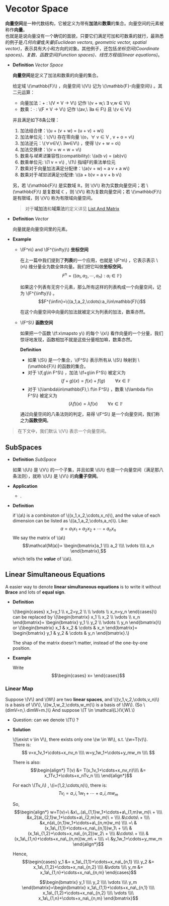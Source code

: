 # Vecotor Space

**向量空间**是一种代数结构，它被定义为带有**加法**和**数乘**的集合。向量空间的元素被称作**向量**。\
也就是是说向量没有一个确切的面貌，只要它们满足可加和可数乘的就行，最熟悉的例子是*几何向量*或*矢量(Euclidean vectors, geometric vector, spatial vector)*，表示具有大小和方向的对象。其他例子，还包括*坐标空间(Coordinate spaces)、复数、函数空间(Function spaces)、线性方程组(linear equations)*。

- **Definition** *Vector Space*

  **向量空间**是定义了加法和数乘的向量的集合。

  给定域 \\(\mathbb{F}\\) ，向量空间 \\(V\\) 记为 \\(\mathbb{F}-向量空间\\) 。其二元运算：

  - 向量加法：+ : \\(V × V → V\\) 记作 \\(v + w,\ ∃ v,w ∈ V\\)
  - 数乘：· : \\(F × V → V\\) 记作 \\(av,\ ∃a ∈ F\\) 且 \\(v ∈ V\\)

  并且满足如下8条公理：

  1. 加法结合律：\\(u + (v + w) = (u + v) + w\\)
  2. 加法单位元：\\(V\\) 存在零向量 \\(o，∀ v ∈ V , v + o = v\\)
  3. 加法逆元：\\(∀v∈V,\ ∃w∈V\\) ，使得 \\(v + w = o\\)
  4. 加法交换律：\\(v + w = w + v\\)
  5. 数乘与*域乘法*兼容性(compatibility): \\(a(b v) = (ab)v\\)
  6. 数乘单位元: \\(1 v = v\\) , \\(1\\) 指域F的乘法单位元
  7. 数乘对于向量加法满足分配律：\\(a(v + w) = a v + a w\\)
  8. 数乘对于*域加法*满足分配律: \\((a + b)v = a v + b v\\)

  另，若 \\(\mathbb{F}\\) 是实数域 ℝ，则 \\(V\\) 称为实数向量空间；若 \\(\mathbb{F}\\) 是复数域 ℂ ，则 \\(V\\) 称为复数向量空间；若 \\(\mathbb{F}\\) 是有限域，则 \\(V\\) 称为有限域向量空间。

  > 对于**域加法**和**域乘法**的定义详见 [List And Matrix](list_and_matrix.md)

- **Definition** *Vector*
  
  向量就是向量空间里的元素。

- **Example**

  - \\(F^n\\) and  \\(F^{\infty}\\) **坐标空间**

    在上一篇中我们提到了**列表**的一个应用，也就是 \\(F^n\\) ，它表示表示 \\(n\\) 维分量全为数全体向量。我们把它叫做**坐标空间**。
    $$F^n=\{(a_1,a_2,\cdots,a_n):a_i\in\mathbb{F}\}$$

    如果这个列表有无穷个元素，那么所有这样的列表构成一个向量空间，记为 \\(F^{\infty}\\) 。
    $$F^{\infin}=\{(a_1,a_2,\cdots):a_i\in\mathbb{F}\}$$

    在这个向量空间中向量的加法就被定义为列表的加法，数乘亦然。
  
  - \\(F^S\\) **函数空间**

    如果把一个函数 \\(f:x\mapsto y\\) 的每个 \\(x\\) 看作向量的一个分量，我们惊讶地发现，函数相加不就是这些分量相加嘛，数乘亦然。

    **Definition**
    - 如果 \\(S\\) 是一个集合，\\(F^S\\) 表示所有从 \\(S\\) 映射到 \\(\mathbb{F}\\) 的函数的集合。
    - 对于 \\(f,g\in F^S\\) ，加法 \\(f+g\in F^S\\) 被定义为
      $$(f+g)(x)=f(x)+f(g)\qquad\forall x\in\mathbb{F}$$
    - 对于 \\(\lambda\in\mathbb{F},\ f\in F^S\\) ，数乘 \\(\lambda f\in F^S\\) 被定义为
      $$(\lambda f)(x)=\lambda f(x)\qquad\forall x\in\mathbb{F}$$

    通过向量空间的八条法则的判定，易得 \\(F^S\\) 是一个向量空间，我们称之为**函数空间**。

> 在下文中，我们默认 \\(V\\) 表示一个向量空间。

## SubSpaces

- **Definition** *SubSpace*

  如果 \\(U\\) 是 \\(V\\) 的一个子集，并且如果 \\(U\\) 也是一个向量空间（满足那八条法则），就称 \\(U\\) 是 \\(V\\) 的**向量子空间**。

- **Application**
  
  - .

- **Definition**

  if \\(a\\) is a combinaton of \\((x_1,x_2,\cdots,x_n)\\), and the value of each dimension can be listed as \\((a_1,a_2,\cdots,a_n)\\). Like:
  $$a = a_1x_1 + a_2x_2 + \cdots + a_nx_n$$
  We say the matrix of \\(a\\)
  $$\mathcal{M(a)}=
  \begin{bmatrix}a_1 \\\\
  a_2 \\\\
  \vdots \\\\
  a_n
  \end{bmatrix},$$
  which tells the ***value*** of \\(a\\).

## Linear Simultaneous Equations

A easier way to denote **linear simultaneous equations** is to write it without **Brace** and lots of **equal sign**.

- **Definition**

  \\(\begin{cases}
  x_1=y_1 \\\\
  x_2=y_2 \\\\
  \\\\ \vdots \\\\
  x_n=y_n
  \end{cases}\\)
  can be replaced by
  \\(\begin{bmatrix}
  x_1 \\\\ x_2 \\\\ \vdots \\\\ x_n
  \end{bmatrix}=
  \begin{bmatrix}
  y_1 \\\\ y_2 \\\\ \vdots \\\\ y_n
  \end{bmatrix}\\)
  or
  \\(\begin{bmatrix}
  x_1 & x_2 & \cdots & x_n
  \end{bmatrix}=
  \begin{bmatrix}
  y_1 & y_2 & \cdots & y_n
  \end{bmatrix}.\\)

  The shap of the matrix doesn't matter, instead of the one-by-one position.
- **Example**

  Write
  $$\begin{cases}
  x=
  \end{cases}$$

### Linear Map

Suppose \\(V\\) and \\(W\\) are two **linear spaces**, and \\((v_1,v_2,\cdots,v_n)\\) is a basis of \\(V\\), \\((w_1,w_2,\cdots,w_m)\\) is a basis of \\(W\\). (So \\(dimV=n,\ dimW=m.)\\) And suppose \\(T \in \mathcal{L}(V,W).\\)

- Question: can we denote \\(T\\) ?
- **Solution**

  \\(\\\\exist v \in V\\), there exists only one \\(w \in W\\), s.t. \\(w=T(v)\\).\
  There is:
  $$
  v=x_1v_1+\cdots+x_nv_n \\\\
  w=y_1w_1+\cdots+y_mw_m \\\\
  $$

  There is also:
  $$\begin{align*}
  T(v) &= T(x_1v_1+\cdots+x_nv_n)\\\\
  &= x_1Tv_1+\cdots+x_nTv_n \\\\
  \end{align*}$$

  For each \\(Tv_i\\) , \\(i=(1,2,\cdots,n)\\), there is:
  $$Tv_i=a\_{i,1}w_1+\cdots+a\_{i,m}w_m$$

  So,
  $$\begin{align*}
  w=T(v)=\ &x\_.(a\_{1,1}w_1+\cdots+a\_{1,m}w_m)\ + \\\\
  &x_2(a\_{2,1}w_1+\cdots+a\_{2,m}w_m)\ + \\\\
  &\cdots\ + \\\\
  &x_n(a\_{n,1}w_1+\cdots+a\_{n,m}w_m) \\\\
  =\ &(x_1a\_{1,1}+\cdots+x_na\_{n,1})w_1\ + \\\\
  &(x_1a\_{1,2}+\cdots+x_na\_{n,2})w_2\ + \\\\
  &\cdots\ + \\\\
  &(x_1a\_{1,n}+\cdots+x_na\_{n,m})w_m\ + \\\\
  =\ &y_1w_1+\cdots+y_mw_m
  \end{align*}$$

  Hence,
  $$\begin{cases}
  y_1 &= x_1a\_{1,1}+\cdots+x_na\_{n,1} \\\\
  y_2 &= x_1a\_{1,2}+\cdots+x_na\_{n,2} \\\\
  &\vdots \\\\
  y_m &= x_1a\_{1,n}+\cdots+x_na\_{n,m}
  \end{cases}$$

  $$\begin{bmatrix}
  y_1 \\\\ y_2 \\\\ \vdots \\\\ y_m
  \end{bmatrix}=\begin{bmatrix}
  x_1a\_{1,1}+\cdots+x_na\_{n,1} \\\\
  x_1a\_{1,2}+\cdots+x_na\_{n,2} \\\\
  \vdots \\\\
  x_1a\_{1,n}+\cdots+x_na\_{n,m}
  \end{bmatrix}$$
